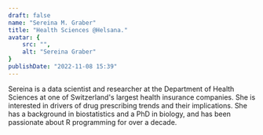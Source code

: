 ```yaml
---
draft: false
name: "Sereina M. Graber"
title: "Health Sciences @Helsana."
avatar: {
    src: "",
    alt: "Sereina Graber"
}
publishDate: "2022-11-08 15:39"
---
```


Sereina is a data scientist and researcher at the Department of Health Sciences 
at one of Switzerland's largest health insurance companies. 
She is interested in drivers of drug prescribing trends and their implications. 
She has a background in biostatistics and a PhD in biology, 
and has been passionate about R programming for over a decade.